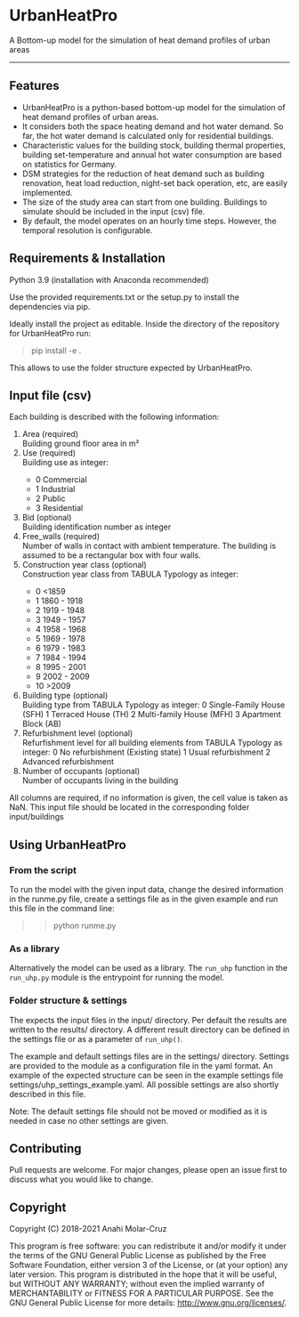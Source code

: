 # UrbanHeatPro
A Bottom-up model for the simulation of heat demand profiles of urban areas

----------------------------------------------------------------------------

## Features

  - UrbanHeatPro is a python-based bottom-up model for the simulation of heat demand profiles of urban areas.
  - It considers both the space heating demand and hot water demand. So far, the hot water demand is calculated only for residential buildings.
  - Characteristic values for the building stock, building thermal properties, building set-temperature and annual hot water consumption are based on statistics for Germany.
  - DSM strategies for the reduction of heat demand such as building renovation, heat load reduction, night-set back operation, etc, are easily implemented.
  - The size of the study area can start from one building. Buildings to simulate should be included in the input (csv) file.
  - By default, the model operates on an hourly time steps. However, the temporal resolution is configurable.


## Requirements & Installation
Python 3.9 (installation with Anaconda recommended)

Use the provided requirements.txt or the setup.py to install the dependencies via pip.

Ideally install the project as editable.
Inside the directory of the repository for UrbanHeatPro run:
> pip install -e .

This allows to use the folder structure expected by UrbanHeatPro.

## Input file (csv)
Each building is described with the following information:
<ol>
  <li>Area (required)</li>
      Building ground floor area in m²
  <li>Use (required)</li>
      Building use as integer:
        <ul>
          <li>0	Commercial</li>
          <li>1	Industrial</li>
          <li>2	Public</li>
          <li>3	Residential</li>
        </ul>
  <li>Bid (optional)</li>
      Building identification number as integer
  <li>Free_walls (required)</li>
      Number of walls in contact with ambient temperature. The building is assumed to be a rectangular box with four walls.
  <li>Construction year class (optional)</li>
      Construction year class from TABULA Typology as integer:
        <ul>
          <li>0	<1859</li>
          <li>1	1860 - 1918</li>
          <li>2	1919 - 1948</li>
          <li>3	1949 - 1957</li>
          <li>4	1958 - 1968</li>
          <li>5	1969 - 1978</li>
          <li>6	1979 - 1983</li>
          <li>7	1984 - 1994</li>
          <li>8	1995 - 2001</li>
          <li>9	2002 - 2009</li>
          <li>10 >2009</li>
        </ul>
  <li>Building type (optional)</li>
      Building type from TABULA Typology as integer:
        0	Single-Family House (SFH)
        1	Terraced House (TH)
        2	Multi-family House (MFH)
        3	Apartment Block (AB)
  <li>Refurbishment level (optional)</li>
      Refurfishment level for all building elements from TABULA Typology as integer:
        0	No refurbishment (Existing state)
        1	Usual refurbishment
        2	Advanced refurbishment
  <li>Number of occupants (optional)</li>
      Number of occupants living in the building
        
</ol>
All columns are required, if no information is given, the cell value is taken as NaN.
This input file should be located in the corresponding folder input/buildings


## Using UrbanHeatPro
### From the script
To run the model with the given input data, change the desired information in the runme.py file, create a settings 
file as in the given example and run this file in the command line:
>> python runme.py

### As a library
Alternatively the model can be used as a library.
The `run_uhp` function in the `run_uhp.py` module is the entrypoint for running the model.

### Folder structure & settings
The expects the input files in the input/ directory.
Per default the results are written to the results/ directory. A different result directory can be defined in the 
settings file or as a parameter of `run_uhp()`.

The example and default settings files are in the settings/ directory.
Settings are provided to the module as a configuration file in the yaml format. An example of the expected structure 
can be seen in the example settings file settings/uhp_settings_example.yaml. All possible settings are also shortly 
described in this file.

Note: The default settings file should not be moved or modified as it is needed in case no other settings are given. 



## Contributing
Pull requests are welcome. For major changes, please open an issue first to discuss what you would like to change.


## Copyright
Copyright (C) 2018-2021 Anahi Molar-Cruz

This program is free software: you can redistribute it and/or modify it under the terms of the GNU General Public License as published by the Free Software Foundation, either version 3 of the License, or (at your option) any later version. This program is distributed in the hope that it will be useful, but WITHOUT ANY WARRANTY; without even the implied warranty of MERCHANTABILITY or FITNESS FOR A PARTICULAR PURPOSE. See the GNU General Public License for more details: http://www.gnu.org/licenses/.
